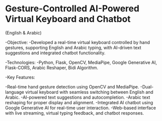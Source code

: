 # Gesture-Controlled AI-Powered Virtual Keyboard and Chatbot
(English & Arabic)

-Objective:
  -Developed a real-time virtual keyboard controlled by hand gestures, supporting English and Arabic typing, with AI-driven text suggestions and integrated chatbot functionality.

-Technologies:
  -Python, Flask, OpenCV, MediaPipe, Google Generative AI, Flask-CORS, Arabic Reshaper, Bidi Algorithm.

-Key Features:

  -Real-time hand gesture detection using OpenCV and MediaPipe.
  -Dual-language virtual keyboard with seamless switching between English and Arabic.
  -AI-powered text suggestions and autocompletion.
  -Arabic text reshaping for proper display and alignment.
  -Integrated AI chatbot using Google Generative AI for real-time user interaction.
  -Web-based interface with live streaming, virtual typing feedback, and chatbot responses.

